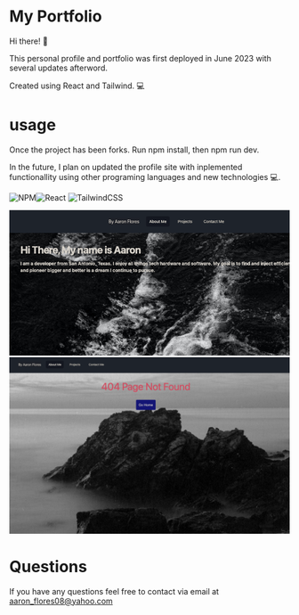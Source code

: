 
# My Portfolio

Hi there! 👋


This personal profile and portfolio was first deployed in June 2023 with several updates afterword.

Created using React and Tailwind. 💻

# usage

Once the project has been forks. Run npm install, then npm run dev.

In the future, I plan on updated the profile site with inplemented functionallity using other programing languages and new technologies 💻.

![NPM](https://img.shields.io/badge/NPM-%23CB3837.svg?style=for-the-badge&logo=npm&logoColor=white)![React](https://img.shields.io/badge/react-%2320232a.svg?style=for-the-badge&logo=react&logoColor=%2361DAFB)  ![TailwindCSS](https://img.shields.io/badge/tailwindcss-%2338B2AC.svg?style=for-the-badge&logo=tailwind-css&logoColor=white)




![alt text](/src/assets/sitephoto.png)
![alt text](/src/assets/404Site.png)



# Questions

If you have any questions feel free to contact via email at aaron_flores08@yahoo.com
